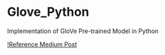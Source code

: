 # Glove_Python
Implementation of GloVe Pre-trained Model in Python

[!Reference Medium Post](https://medium.com/analytics-vidhya/basics-of-using-pre-trained-glove-vectors-in-python-d38905f356db)
